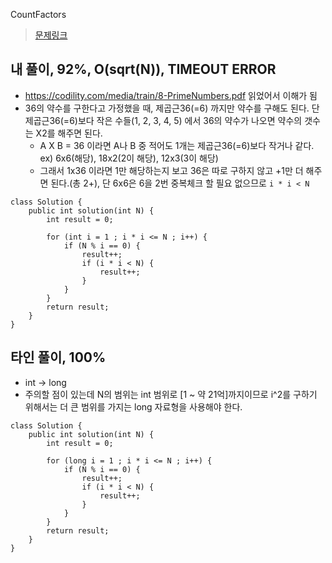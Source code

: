 CountFactors

> [문제링크](https://app.codility.com/programmers/lessons/10-prime_and_composite_numbers/count_factors/)


## 내 풀이, 92%, O(sqrt(N)), TIMEOUT ERROR
- https://codility.com/media/train/8-PrimeNumbers.pdf 읽었어서 이해가 됨
- 36의 약수를 구한다고 가정했을 때, 제곱근36(=6) 까지만 약수를 구해도 된다. 단 제곱근36(=6)보다 작은 수들(1, 2, 3, 4, 5) 에서 36의 약수가 나오면 약수의 갯수는 X2를 해주면 된다.
    - A X B = 36 이라면 A나 B 중 적어도 1개는 제곱근36(=6)보다 작거나 같다. 
        ex) 6x6(해당), 18x2(2이 해당), 12x3(3이 해당)
    - 그래서 1x36 이라면 1만 해당하는지 보고 36은 따로 구하지 않고 +1만 더 해주면 된다.(총 2+), 단 6x6은 6을 2번 중복체크 할 필요 없으므로 `i * i < N`
```
class Solution {
    public int solution(int N) {
		int result = 0;

		for (int i = 1 ; i * i <= N ; i++) {
			if (N % i == 0) {
				result++;
				if (i * i < N) {
					result++;
				}
			}
		}		
		return result;
	}
}   
```

## 타인 풀이, 100%
- int -> long
- 주의할 점이 있는데 N의 범위는 int 범위로 [1 ~ 약 21억]까지이므로 i^2를 구하기 위해서는 더 큰 범위를 가지는 long 자료형을 사용해야 한다.
```
class Solution {
    public int solution(int N) {
		int result = 0;

		for (long i = 1 ; i * i <= N ; i++) {
			if (N % i == 0) {
				result++;
				if (i * i < N) {
					result++;
				}
			}
		}		
		return result;
	}
}   
```
